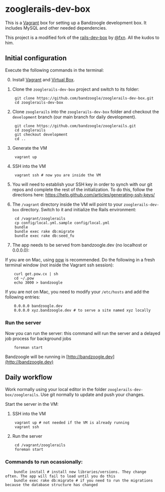 # zooglerails-dev-box

This is a [Vagrant](http://www.vagrantup.com/) box for setting up a Bandzoogle development box. It includes MySQL and other needed dependencies.

This project is a modified fork of the [rails-dev-box](https://github.com/rails/rails-dev-box) by [@fxn](https://github.com/fxn). All the kudos to him.

## Initial configuration

Execute the following commands in the terminal:

0. Install [Vagrant](http://www.vagrantup.com/) and [Virtual Box](https://www.virtualbox.org/).

1. Clone the `zooglerails-dev-box` project and switch to its folder:

        git clone https://github.com/bandzoogle/zooglerails-dev-box.git
        cd zooglerails-dev-box

2. Clone `zooglerails` into the `zooglerails-dev-box` folder and checkout the `development` branch (our main branch for daily development).

        git clone https://github.com/bandzoogle/zooglerails.git
        cd zooglerails
        git checkout development
        cd ..

3. Generate the VM

        vagrant up

4. SSH into the VM

        vagrant ssh # now you are inside the VM

5. You will need to establish your SSH key in order to synch with our git repos and complete the rest of the initialization. To do this, follow the directions here: https://help.github.com/articles/generating-ssh-keys/

6. The `/vagrant` directory inside the VM will point to your `zooglerails-dev-box` directory. Switch to it and initialize the Rails environment:

        cd /vagrant/zooglerails
        cp config/local.yml.sample config/local.yml
        bundle
        bundle exec rake db:migrate
        bundle exec rake db:seed_fu

7. The app needs to be served from bandzoogle.dev (no localhost or 0.0.0.0):

If you are on Mac, using [pow](http://pow.cx/) is recommended. Do the following in a fresh terminal window (not inside the Vagrant ssh session):

        curl get.pow.cx | sh
        cd ~/.pow
        echo 3000 > bandzoogle

If you are not on Mac, you need to modify your `/etc/hosts` and add the following entries:

        0.0.0.0 bandzoogle.dev
        0.0.0.0 xyz.bandzoogle.dev # to serve a site named xyz locally

### Run the server

Now you can run the server: this command will run the server and a delayed job process for background jobs

        foreman start

Bandzoogle will be running in [http://bandzoogle.dev](http://bandzoogle.dev)


## Daily workflow

Work normally using your local editor in the folder `zooglerails-dev-box/zooglerails`. Use git normally to update and push your changes.

Start the server in the VM:

1. SSH into the VM

        vagrant up # not needed if the VM is already running
        vagrant ssh

2. Run the server

        cd /vagrant/zooglerails
        foreman start

### Commands to run ocassionally:

        bundle install # install new libraries/versions. They change often. The app will fail to load until you do this
        bundle exec rake db:migrate # if you need to run the migrations because the database structure has changed
